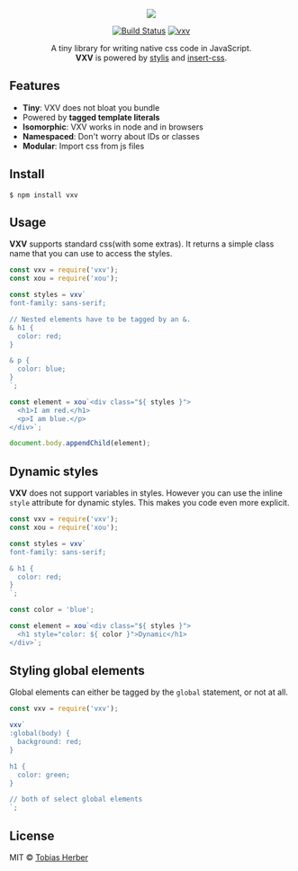 <p align="center">
  <img src="https://i.imgur.com/R4GAGr8.png" />
</p>

<p align="center">
  <a href="https://travis-ci.org/herber/vxv"><img src="https://travis-ci.org/herber/vxv.svg?branch=master" alt="Build Status"></a>
  <a href="https://npm.im/vxv"><img src="https://img.shields.io/npm/v/vxv.svg" alt="vxv"></a>
</p>

<p align="center">
  A tiny library for writing native css code in JavaScript.<br><b>VXV</b> is powered by <a href="https://github.com/thysultan/stylis.js">stylis</a> and <a href="https://github.com/substack/insert-css">insert-css</a>.
</p>

## Features
  - __Tiny__: VXV does not bloat you bundle
  - Powered by __tagged template literals__
  - __Isomorphic__: VXV works in node and in browsers
  - __Namespaced__: Don't worry about IDs or classes
  - __Modular__: Import css from js files

## Install

```
$ npm install vxv
```

## Usage

__VXV__ supports standard css(with some extras). It returns a simple class name that you can use to access the styles.

```js
const vxv = require('vxv');
const xou = require('xou');

const styles = vxv`
font-family: sans-serif;

// Nested elements have to be tagged by an &.
& h1 {
  color: red;
}

& p {
  color: blue;
}
`;

const element = xou`<div class="${ styles }">
  <h1>I am red.</h1>
  <p>I am blue.</p>
</div>`;

document.body.appendChild(element);
```

## Dynamic styles

__VXV__ does not support variables in styles. However you can use the inline `style` attribute for dynamic styles. This makes you code even more explicit.

```js
const vxv = require('vxv');
const xou = require('xou');

const styles = vxv`
font-family: sans-serif;

& h1 {
  color: red;
}
`;

const color = 'blue';

const element = xou`<div class="${ styles }">
  <h1 style="color: ${ color }">Dynamic</h1>
</div>`;
```

## Styling global elements

Global elements can either be tagged by the `global` statement, or not at all.

```js
const vxv = require('vxv');

vxv`
:global(body) {
  background: red;
}

h1 {
  color: green;
}

// both of select global elements
`;
```

## License

MIT © [Tobias Herber](http://tobihrbr.com)
